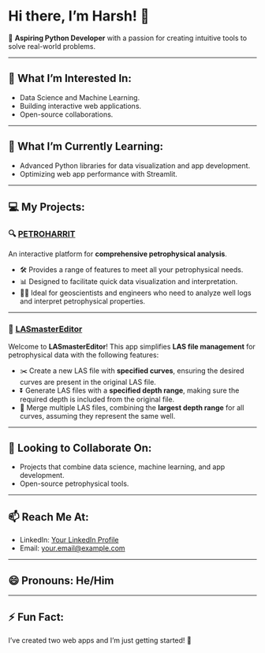 # Hi there, I’m Harsh! 👋 

🚀 **Aspiring Python Developer** with a passion for creating intuitive tools to solve real-world problems. 

---

## 👀 **What I’m Interested In:**
- Data Science and Machine Learning.
- Building interactive web applications.
- Open-source collaborations.

---

## 🌱 **What I’m Currently Learning:**
- Advanced Python libraries for data visualization and app development.
- Optimizing web app performance with Streamlit.

---

## 💻 **My Projects:**

### 🔍 [**PETROHARRIT**](https://petroharrit01b.streamlit.app/)
An interactive platform for **comprehensive petrophysical analysis**.
- 🛠️ Provides a range of features to meet all your petrophysical needs.
- 📊 Designed to facilitate quick data visualization and interpretation.
- 🧑‍🏫 Ideal for geoscientists and engineers who need to analyze well logs and interpret petrophysical properties.

---

### 📂 [**LASmasterEditor**](https://lasmastereditor.streamlit.app/)
Welcome to **LASmasterEditor**! This app simplifies **LAS file management** for petrophysical data with the following features:
- ✂️ Create a new LAS file with **specified curves**, ensuring the desired curves are present in the original LAS file.
- ⏬ Generate LAS files with a **specified depth range**, making sure the required depth is included from the original file.
- 🔄 Merge multiple LAS files, combining the **largest depth range** for all curves, assuming they represent the same well.
  
---

## 💞️ **Looking to Collaborate On:**
- Projects that combine data science, machine learning, and app development.
- Open-source petrophysical tools.
  
---

## 📫 **Reach Me At:**
- LinkedIn: [Your LinkedIn Profile](#)
- Email: your.email@example.com

---

## 😄 Pronouns: He/Him

---

## ⚡ **Fun Fact:**
I’ve created two web apps and I’m just getting started! 🚀
